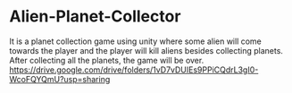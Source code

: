 # Alien-Planet-Collector
It is a planet collection game using unity where some alien will come towards the player and the player will kill aliens besides collecting planets. After collecting all the planets, the game will be over. 
https://drive.google.com/drive/folders/1vD7vDUIEs9PPiCQdrL3gI0-WcoFQYQmU?usp=sharing

